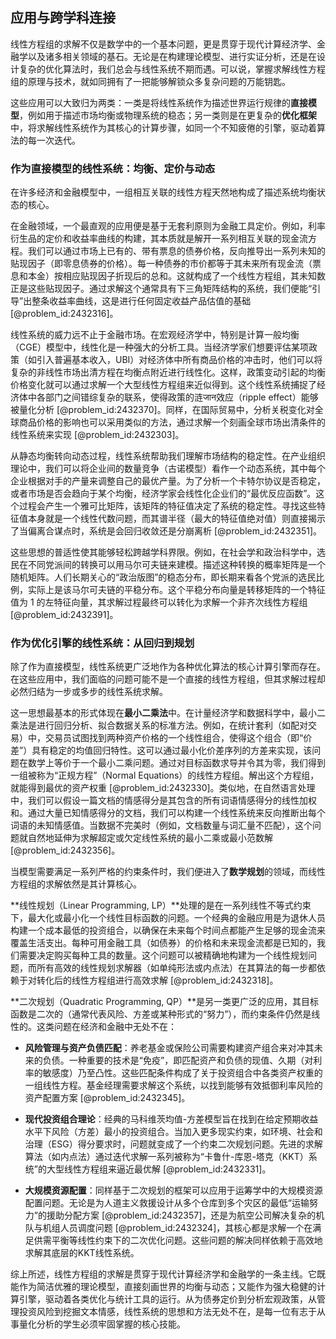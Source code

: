 ## 应用与跨学科连接

线性方程组的求解不仅是数学中的一个基本问题，更是贯穿于现代计算经济学、金融学以及诸多相关领域的基石。无论是在构建理论模型、进行实证分析，还是在设计复杂的优化算法时，我们总会与线性系统不期而遇。可以说，掌握求解线性方程组的原理与技术，就如同拥有了一把能够解锁众多复杂问题的万能钥匙。

这些应用可以大致归为两类：一类是将线性系统作为描述世界运行规律的**直接模型**，例如用于描述市场均衡或物理系统的稳态；另一类则是在更复杂的**优化框架**中，将求解线性系统作为其核心的计算步骤，如同一个不知疲倦的引擎，驱动着算法的每一次迭代。

### 作为直接模型的线性系统：均衡、定价与动态

在许多经济和金融模型中，一组相互关联的线性方程天然地构成了描述系统均衡状态的核心。

在金融领域，一个最直观的应用便是基于无套利原则为金融工具定价。例如，利率衍生品的定价和收益率曲线的构建，其本质就是解开一系列相互关联的现金流方程。我们可以通过市场上已有的、带有票息的债券价格，反向推导出一系列未知的贴现因子（即零息债券的价格）。每一种债券的市价都等于其未来所有现金流（票息和本金）按相应贴现因子折现后的总和。这就构成了一个线性方程组，其未知数正是这些贴现因子。通过求解这个通常具有下三角矩阵结构的系统，我们便能“引导”出整条收益率曲线，这是进行任何固定收益产品估值的基础 [@problem_id:2432316]。

线性系统的威力远不止于金融市场。在宏观经济学中，特别是计算一般均衡（CGE）模型中，线性化是一种强大的分析工具。当经济学家们想要评估某项政策（如引入普遍基本收入，UBI）对经济体中所有商品价格的冲击时，他们可以将复杂的非线性市场出清方程在均衡点附近进行线性化。这样，政策变动引起的均衡价格变化就可以通过求解一个大型线性方程组来近似得到。这个线性系统捕捉了经济体中各部门之间错综复杂的联系，使得政策的涟जान效应（ripple effect）能够被量化分析 [@problem_id:2432370]。同样，在国际贸易中，分析关税变化对全球商品价格的影响也可以采用类似的方法，通过求解一个刻画全球市场出清条件的线性系统来实现 [@problem_id:2432303]。

从静态均衡转向动态过程，线性系统帮助我们理解市场结构的稳定性。在产业组织理论中，我们可以将企业间的数量竞争（古诺模型）看作一个动态系统，其中每个企业根据对手的产量来调整自己的最优产量。为了分析一个卡特尔协议是否稳定，或者市场是否会趋向于某个均衡，经济学家会线性化企业们的“最优反应函数”。这个过程会产生一个雅可比矩阵，该矩阵的特征值决定了系统的稳定性。寻找这些特征值本身就是一个线性代数问题，而其谱半径（最大的特征值绝对值）则直接揭示了当偏离合谋点时，系统是会回归收敛还是分崩离析 [@problem_id:2432351]。

这些思想的普适性使其能够轻松跨越学科界限。例如，在社会学和政治科学中，选民在不同党派间的转换可以用马尔可夫链来建模。描述这种转换的概率矩阵是一个随机矩阵。人们长期关心的“政治版图”的稳态分布，即长期来看各个党派的选民比例，实际上是该马尔可夫链的平稳分布。这个平稳分布向量是转移矩阵的一个特征值为 1 的左特征向量，其求解过程最终可以转化为求解一个非齐次线性方程组 [@problem_id:2432391]。

### 作为优化引擎的线性系统：从回归到规划

除了作为直接模型，线性系统更广泛地作为各种优化算法的核心计算引擎而存在。在这些应用中，我们面临的问题可能不是一个直接的线性方程组，但其求解过程却必然归结为一步或多步的线性系统求解。

这一思想最基本的形式体现在**最小二乘法**中。在计量经济学和数据科学中，最小二乘法是进行回归分析、拟合数据关系的标准方法。例如，在统计套利（如配对交易）中，交易员试图找到两种资产价格的一个线性组合，使得这个组合（即“价差”）具有稳定的均值回归特性。这可以通过最小化价差序列的方差来实现，该问题在数学上等价于一个最小二乘问题。通过对目标函数求导并令其为零，我们得到一组被称为“正规方程”（Normal Equations）的线性方程组。解出这个方程组，就能得到最优的资产权重 [@problem_id:2432330]。类似地，在自然语言处理中，我们可以假设一篇文档的情感得分是其包含的所有词语情感得分的线性加权和。通过大量已知情感得分的文档，我们可以构建一个线性系统来反向推断出每个词语的未知情感值。当数据不完美时（例如，文档数量与词汇量不匹配），这个问题就自然地延伸为求解超定或欠定线性系统的最小二乘或最小范数解 [@problem_id:2432356]。

当模型需要满足一系列严格的约束条件时，我们便进入了**数学规划**的领域，而线性方程组的求解依然是其计算核心。

**线性规划（Linear Programming, LP）**处理的是在一系列线性不等式约束下，最大化或最小化一个线性目标函数的问题。一个经典的金融应用是为退休人员构建一个成本最低的投资组合，以确保在未来每个时间点都能产生足够的现金流来覆盖生活支出。每种可用金融工具（如债券）的价格和未来现金流都是已知的，我们需要决定购买每种工具的数量。这个问题可以被精确地构建为一个线性规划问题，而所有高效的线性规划求解器（如单纯形法或内点法）在其算法的每一步都依赖于对转化后的线性方程组进行高效求解 [@problem_id:2432318]。

**二次规划（Quadratic Programming, QP）**是另一类更广泛的应用，其目标函数是二次的（通常代表风险、方差或某种形式的“努力”），而约束条件仍然是线性的。这类问题在经济和金融中无处不在：

*   **风险管理与资产负债匹配**：养老基金或保险公司需要构建资产组合来对冲其未来的负债。一种重要的技术是“免疫”，即匹配资产和负债的现值、久期（对利率的敏感度）乃至凸性。这些匹配条件构成了关于投资组合中各类资产权重的一组线性方程。基金经理需要求解这个系统，以找到能够有效抵御利率风险的资产配置方案 [@problem_id:2432345]。

*   **现代投资组合理论**：经典的马科维茨均值-方差模型旨在找到在给定预期收益水平下风险（方差）最小的投资组合。当加入更多现实约束，如环境、社会和治理（ESG）得分要求时，问题就变成了一个约束二次规划问题。先进的求解算法（如内点法）通过迭代求解一系列被称为“卡鲁什-库恩-塔克（KKT）系统”的大型线性方程组来逼近最优解 [@problem_id:2432331]。

*   **大规模资源配置**：同样基于二次规划的框架可以应用于运筹学中的大规模资源配置问题。无论是为人道主义救援设计从多个仓库到多个灾区的最低“运输努力”的援助分配方案 [@problem_id:2432357]，还是为航空公司解决复杂的机队与机组人员调度问题 [@problem_id:2432324]，其核心都是求解一个在满足供需平衡等线性约束下的二次优化问题。这些问题的解决同样依赖于高效地求解其底层的KKT线性系统。

综上所述，线性方程组的求解是贯穿于现代计算经济学和金融学的一条主线。它既能作为简洁优雅的理论模型，直接刻画世界的均衡与动态；又能作为强大稳健的计算引擎，驱动着各类优化与统计工具的运行。从为债券定价到分析宏观政策，从管理投资风险到挖掘文本情感，线性系统的思想和方法无处不在，是每一位有志于从事量化分析的学生必须牢固掌握的核心技能。